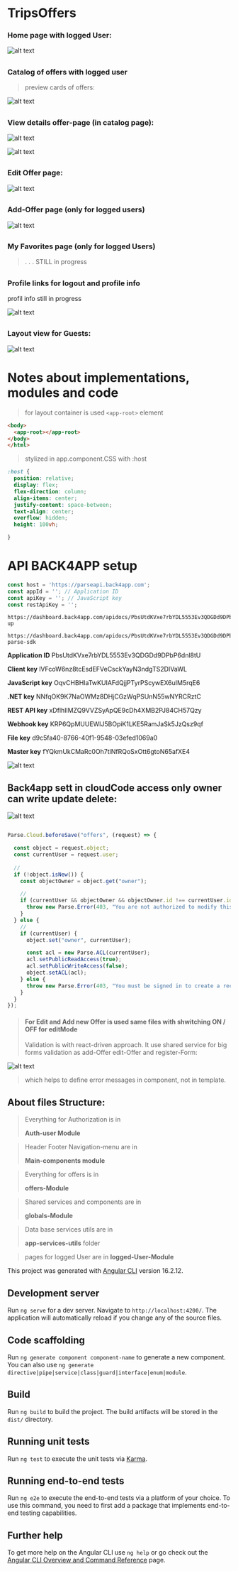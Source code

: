 # TripsOffers

### Home page with logged User:

![alt text](image-2.png)


##
##

### Catalog of offers with logged user
>preview cards of offers:

![alt text](image-3.png)

##
##


### View details offer-page (in catalog page):

![alt text](image-7.png)

![alt text](image-8.png)

##
##

### Edit Offer page:

![alt text](image-9.png)
##
##

### Add-Offer page (only for logged users)

![alt text](image-4.png)

##
##

### My Favorites page (only for logged Users)
> . . . STILL in progress

##
##

### Profile links for logout and profile info
profil info still in progress

![alt text](image-5.png)
##
##

### Layout view for Guests:

![alt text](image-11.png)
##
##

# Notes about implementations, modules and code

> for layout container is used ```<app-root>``` element
```html
<body>
  <app-root></app-root>
</body>
</html>
```
> stylized in app.component.CSS with :host
```CSS
:host {
  position: relative;
  display: flex;
  flex-direction: column;
  align-items: center;
  justify-content: space-between;
  text-align: center;
  overflow: hidden;
  height: 100vh;

}
```

# API  BACK4APP setup

>
```javascript
const host = 'https://parseapi.back4app.com';
const appId = ''; // Application ID
const apiKey = ''; // JavaScript key
const restApiKey = '';
```
 

```
https://dashboard.back4app.com/apidocs/PbsUtdKVxe7rbYDL5553Ev3QDGDd9DPbP6dnl8tU#signing-up

https://dashboard.back4app.com/apidocs/PbsUtdKVxe7rbYDL5553Ev3QDGDd9DPbP6dnl8tU#initializing-parse-sdk

```


**Application ID**
PbsUtdKVxe7rbYDL5553Ev3QDGDd9DPbP6dnl8tU

**Client key**
lVFcoW6nz8tcEsdEFVeCsckYayN3ndgTS2DIVaWL

**JavaScript key**
OqvCHBHIaTwKUIAFdQjjPTyrPScywEX6uIM5rqE6

**.NET key**
NNfqOK9K7NaOWMz8DHjCGzWqPSUnN55wNYRCRztC

**REST API key**
xDflhIlMZQ9VVZSyApQE9cDh4XMB2PJ84CH57Qzy

**Webhook key**
KRP6QpMUUEWlJ5BOpiK1LKE5RamJaSk5JzQsz9qf

**File key**
d9c5fa40-8766-40f1-9548-03efed1069a0

**Master key**
fYQkmUkCMaRc0Oh7tlNfRQoSxOtt6gtoN65afXE4

![alt text](image.png)


## Back4app sett in cloudCode access only owner can write update delete:

![alt text](image-1.png)


```javascript

Parse.Cloud.beforeSave("offers", (request) => {

  const object = request.object;
  const currentUser = request.user;
  
  // 
  if (!object.isNew()) { 
    const objectOwner = object.get("owner");

    // 
    if (currentUser && objectOwner && objectOwner.id !== currentUser.id) {
      throw new Parse.Error(403, "You are not authorized to modify this record.");
    }
  } else {
    // 
    if (currentUser) {
      object.set("owner", currentUser);

      const acl = new Parse.ACL(currentUser);
      acl.setPublicReadAccess(true);
      acl.setPublicWriteAccess(false);
      object.setACL(acl);
    } else {
      throw new Parse.Error(403, "You must be signed in to create a record.");
    }
  }
});

```

> #### For Edit and Add new Offer is used same files with shwitching ON / OFF for editMode
> Validation is with react-driven approach. It use shared service for big forms validation as add-Offer edit-Offer and register-Form:

![alt text](image-10.png)

> which helps to define error messages in component, not in template.

##
##

## About files Structure:

> Everything for Authorization is in 
> 
> **Auth-user Module**
> 

> Header Footer Navigation-menu are in 
> 
> **Main-components module**
> 

> Everything for offers is in 
> 
> **offers-Module**
> 

> Shared services and components are in 
> 
> **globals-Module**
>
> 

> Data base services utils are in 
> 
> **app-services-utils** folder
>
> 

> pages for logged User are in 
> **logged-User-Module**
>
> 



This project was generated with [Angular CLI](https://github.com/angular/angular-cli) version 16.2.12.

## Development server

Run `ng serve` for a dev server. Navigate to `http://localhost:4200/`. The application will automatically reload if you change any of the source files.

## Code scaffolding

Run `ng generate component component-name` to generate a new component. You can also use `ng generate directive|pipe|service|class|guard|interface|enum|module`.

## Build

Run `ng build` to build the project. The build artifacts will be stored in the `dist/` directory.

## Running unit tests

Run `ng test` to execute the unit tests via [Karma](https://karma-runner.github.io).

## Running end-to-end tests

Run `ng e2e` to execute the end-to-end tests via a platform of your choice. To use this command, you need to first add a package that implements end-to-end testing capabilities.

## Further help

To get more help on the Angular CLI use `ng help` or go check out the [Angular CLI Overview and Command Reference](https://angular.io/cli) page.